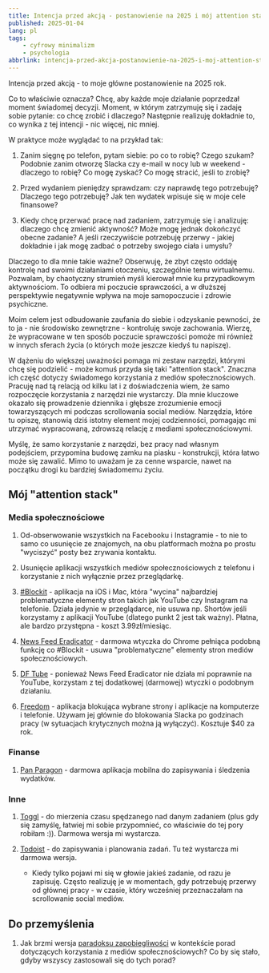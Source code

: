 ```yaml
---
title: Intencja przed akcją - postanowienie na 2025 i mój attention stack
published: 2025-01-04
lang: pl
tags:
    - cyfrowy minimalizm
    - psychologia
abbrlink: intencja-przed-akcja-postanowienie-na-2025-i-moj-attention-stack
---
```


Intencja przed akcją - to moje główne postanowienie na 2025 rok.

Co to właściwie oznacza? Chcę, aby każde moje działanie poprzedzał moment świadomej decyzji. Moment, w którym zatrzymuję się i zadaję sobie pytanie: co chcę zrobić i dlaczego? Następnie realizuję dokładnie to, co wynika z tej intencji - nic więcej, nic mniej.

W praktyce może wyglądać to na przykład tak:

1. Zanim sięgnę po telefon, pytam siebie: po co to robię? Czego szukam? Podobnie zanim otworzę Slacka czy e-mail w nocy lub w weekend - dlaczego to robię? Co mogę zyskać? Co mogę stracić, jeśli to zrobię?

2. Przed wydaniem pieniędzy sprawdzam: czy naprawdę tego potrzebuję? Dlaczego tego potrzebuję? Jak ten wydatek wpisuje się w moje cele finansowe?

3. Kiedy chcę przerwać pracę nad zadaniem, zatrzymuję się i analizuję: dlaczego chcę zmienić aktywność? Może mogę jednak dokończyć obecne zadanie? A jeśli rzeczywiście potrzebuję przerwy - jakiej dokładnie i jak mogę zadbać o potrzeby swojego ciała i umysłu?

Dlaczego to dla mnie takie ważne? Obserwuję, że zbyt często oddaję kontrolę nad swoimi działaniami otoczeniu, szczególnie temu wirtualnemu. Pozwalam, by chaotyczny strumień myśli kierował mnie ku przypadkowym aktywnościom. To odbiera mi poczucie sprawczości, a w dłuższej perspektywie negatywnie wpływa na moje samopoczucie i zdrowie psychiczne.

Moim celem jest odbudowanie zaufania do siebie i odzyskanie pewności, że to ja - nie środowisko zewnętrzne - kontroluję swoje zachowania. Wierzę, że wypracowane w ten sposób poczucie sprawczości pomoże mi również w innych sferach życia (o których może jeszcze kiedyś tu napiszę).

W dążeniu do większej uważności pomaga mi zestaw narzędzi, którymi chcę się podzielić - może komuś przyda się taki "attention stack". Znaczna ich część dotyczy świadomego korzystania z mediów społecznościowych. Pracuję nad tą relacją od kilku lat i z doświadczenia wiem, że samo rozpoczęcie korzystania z narzędzi nie wystarczy. Dla mnie kluczowe okazało się prowadzenie dziennika i głębsze zrozumienie emocji towarzyszących mi podczas scrollowania social mediów. Narzędzia, które tu opiszę, stanowią dziś istotny element mojej codzienności, pomagając mi utrzymać wypracowaną, zdrowszą relację z mediami społecznościowymi.

Myślę, że samo korzystanie z narzędzi, bez pracy nad własnym podejściem, przypomina budowę zamku na piasku - konstrukcji, która łatwo może się zawalić. Mimo to uważam je za cenne wsparcie, nawet na początku drogi ku bardziej świadomemu życiu.

## Mój "attention stack"

### Media społecznościowe

1. Od-obserwowanie wszystkich na Facebooku i Instagramie - to nie to samo co usunięcie ze znajomych, na obu platformach można po prostu "wyciszyć" posty bez zrywania kontaktu.

2. Usunięcie aplikacji wszystkich mediów społecznościowych z telefonu i korzystanie z nich wyłącznie przez przeglądarkę.

3. [#Blockit](https://apps.apple.com/us/app/blockit-block-distractions/id1492879257) - aplikacja na iOS i Mac, która "wycina" najbardziej problematyczne elementy stron takich jak YouTube czy Instagram na telefonie. Działa jedynie w przeglądarce, nie usuwa np. Shortów jeśli korzystamy z aplikacji YouTube (dlatego punkt 2 jest tak ważny). Płatna, ale bardzo przystępna - koszt 3.99zł/miesiąc.

4. [News Feed Eradicator](https://chromewebstore.google.com/detail/news-feed-eradicator/fjcldmjmjhkklehbacihaiopjklihlgg?hl=en) - darmowa wtyczka do Chrome pełniąca podobną funkcję co #Blockit - usuwa "problematyczne" elementy stron mediów społecznościowych.

5. [DF Tube](https://chromewebstore.google.com/detail/df-tube-distraction-free/mjdepdfccjgcndkmemponafgioodelna?hl=en) - ponieważ News Feed Eradicator nie działa mi poprawnie na YouTube, korzystam z tej dodatkowej (darmowej) wtyczki o podobnym działaniu.

6. [Freedom](https://freedom.to/) - aplikacja blokująca wybrane strony i aplikacje na komputerze i telefonie. Używam jej głównie do blokowania Slacka po godzinach pracy (w sytuacjach krytycznych można ją wyłączyć). Kosztuje $40 za rok.

### Finanse

1. [Pan Paragon](https://panparagon.pl/) - darmowa aplikacja mobilna do zapisywania i śledzenia wydatków.

### Inne

1. [Toggl](https://toggl.com/) - do mierzenia czasu spędzanego nad danym zadaniem (plus gdy się zamyślę, łatwiej mi sobie przypomnieć, co właściwie do tej pory robiłam :)). Darmowa wersja mi wystarcza.

2. [Todoist](https://todoist.com/features) - do zapisywania i planowania zadań. Tu też wystarcza mi darmowa wersja.
   - Kiedy tylko pojawi mi się w głowie jakieś zadanie, od razu je zapisuję. Często realizuję je w momentach, gdy potrzebuję przerwy od głównej pracy - w czasie, który wcześniej przeznaczałam na scrollowanie social mediów.

## Do przemyślenia

1. Jak brzmi wersja [paradoksu zapobiegliwości](https://pl.wikipedia.org/wiki/Paradoks_zapobiegliwo%C5%9Bci) w kontekście porad dotyczących korzystania z mediów społecznościowych? Co by się stało, gdyby wszyscy zastosowali się do tych porad?
